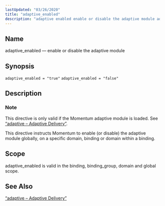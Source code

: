 ```yaml
---
lastUpdated: "03/26/2020"
title: "adaptive_enabled"
description: "adaptive enabled enable or disable the adaptive module adaptive enabled true adaptive enabled false This directive is only valid if the Momentum adaptive module is loaded See Section 71 3 adaptive Adaptive Delivery This directive instructs Momentum to enable or disable the adaptive module globally on a specific domain binding..."
---
```


<a name="conf.ref.adaptive_enabled"></a> 
## Name

adaptive_enabled — enable or disable the adaptive module

## Synopsis

`adaptive_enabled = "true"`
`adaptive_enabled = "false"`

<a name="idp23280960"></a> 
## Description

### Note

This directive is only valid if the Momentum adaptive module is loaded. See [“adaptive – Adaptive Delivery”](/momentum/4/modules/4-adaptive).

This directive instructs Momentum to enable (or disable) the adaptive module globally, on a specific domain, binding or domain within a binding.

<a name="idp23284224"></a> 
## Scope

adaptive_enabled is valid in the binding, binding_group, domain and global scope.

<a name="idp23285984"></a> 
## See Also

[“adaptive – Adaptive Delivery”](/momentum/4/modules/4-adaptive)